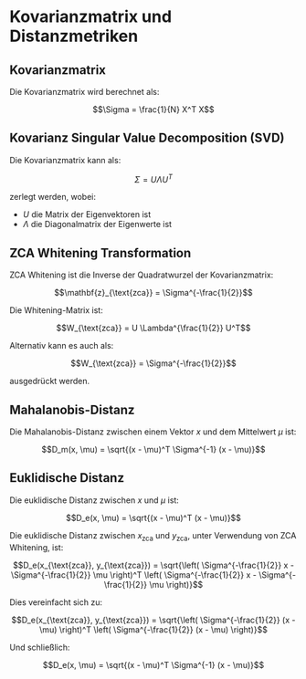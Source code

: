 # Kovarianzmatrix und Distanzmetriken

## Kovarianzmatrix
Die Kovarianzmatrix wird berechnet als:

$$\Sigma = \frac{1}{N} X^T X$$

## Kovarianz Singular Value Decomposition (SVD)
Die Kovarianzmatrix kann als:

$$\Sigma = U \Lambda U^T$$

zerlegt werden, wobei:
* $U$ die Matrix der Eigenvektoren ist
* $\Lambda$ die Diagonalmatrix der Eigenwerte ist

## ZCA Whitening Transformation
ZCA Whitening ist die Inverse der Quadratwurzel der Kovarianzmatrix:

$$\mathbf{z}_{\text{zca}} = \Sigma^{-\frac{1}{2}}$$

Die Whitening-Matrix ist:

$$W_{\text{zca}} = U \Lambda^{\frac{1}{2}} U^T$$

Alternativ kann es auch als:

$$W_{\text{zca}} = \Sigma^{-\frac{1}{2}}$$

ausgedrückt werden.

## Mahalanobis-Distanz
Die Mahalanobis-Distanz zwischen einem Vektor $x$ und dem Mittelwert $\mu$ ist:

$$D_m(x, \mu) = \sqrt{(x - \mu)^T \Sigma^{-1} (x - \mu)}$$

## Euklidische Distanz
Die euklidische Distanz zwischen $x$ und $\mu$ ist:

$$D_e(x, \mu) = \sqrt{(x - \mu)^T (x - \mu)}$$

Die euklidische Distanz zwischen $x_{\text{zca}}$ und $y_{\text{zca}}$, unter Verwendung von ZCA Whitening, ist:

$$D_e(x_{\text{zca}}, y_{\text{zca}}) = \sqrt{\left( \Sigma^{-\frac{1}{2}} x - \Sigma^{-\frac{1}{2}} \mu \right)^T \left( \Sigma^{-\frac{1}{2}} x - \Sigma^{-\frac{1}{2}} \mu \right)}$$

Dies vereinfacht sich zu:

$$D_e(x_{\text{zca}}, y_{\text{zca}}) = \sqrt{\left( \Sigma^{-\frac{1}{2}} (x - \mu) \right)^T \left( \Sigma^{-\frac{1}{2}} (x - \mu) \right)}$$

Und schließlich:

$$D_e(x, \mu) = \sqrt{(x - \mu)^T \Sigma^{-1} (x - \mu)}$$
